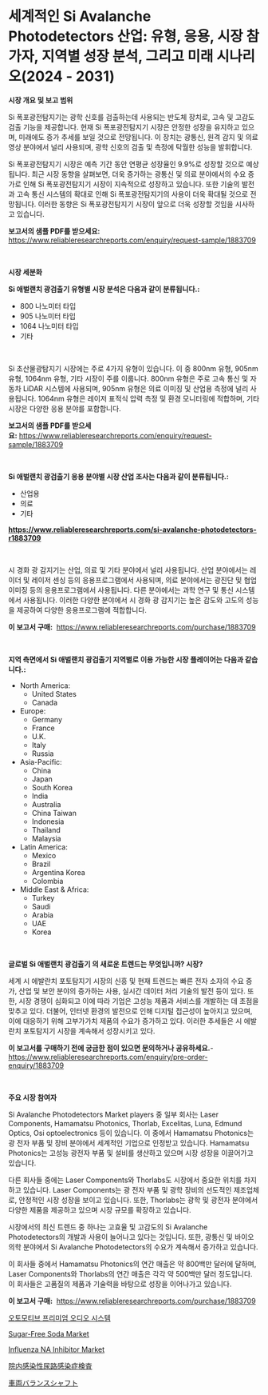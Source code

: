 <p><h1>세계적인 Si Avalanche Photodetectors 산업: 유형, 응용, 시장 참가자, 지역별 성장 분석, 그리고 미래 시나리오(2024 - 2031)</h1></p><p><strong>시장 개요 및 보고 범위</strong></p>
<p><p>Si 폭포광전탐지기는 광학 신호를 검출하는데 사용되는 반도체 장치로, 고속 및 고감도 검출 기능을 제공합니다. 현재 Si 폭포광전탐지기 시장은 안정한 성장을 유지하고 있으며, 미래에도 증가 추세를 보일 것으로 전망됩니다. 이 장치는 광통신, 원격 감지 및 의료 영상 분야에서 널리 사용되며, 광학 신호의 검출 및 측정에 탁월한 성능을 발휘합니다.</p><p>Si 폭포광전탐지기 시장은 예측 기간 동안 연평균 성장율인 9.9%로 성장할 것으로 예상됩니다. 최근 시장 동향을 살펴보면, 더욱 증가하는 광통신 및 의료 분야에서의 수요 증가로 인해 Si 폭포광전탐지기 시장이 지속적으로 성장하고 있습니다. 또한 기술의 발전과 고속 통신 시스템의 확대로 인해 Si 폭포광전탐지기의 사용이 더욱 확대될 것으로 전망됩니다. 이러한 동향은 Si 폭포광전탐지기 시장이 앞으로 더욱 성장할 것임을 시사하고 있습니다.</p></p>
<p><strong>보고서의 샘플 PDF를 받으세요:</strong> <a href="https://www.reliableresearchreports.com/enquiry/request-sample/1883709">https://www.reliableresearchreports.com/enquiry/request-sample/1883709</a></p>
<p>&nbsp;</p>
<p><strong>시장 세분화</strong></p>
<p><strong>Si 애벌랜치 광검출기 유형별 시장 분석은 다음과 같이 분류됩니다.:</strong></p>
<p><ul><li>800 나노미터 타입</li><li>905 나노미터 타입</li><li>1064 나노미터 타입</li><li>기타</li></ul></p>
<p>&nbsp;</p>
<p><p>Si 초산물광탐지기 시장에는 주로 4가지 유형이 있습니다. 이 중 800nm 유형, 905nm 유형, 1064nm 유형, 기타 시장이 주를 이룹니다. 800nm 유형은 주로 고속 통신 및 자동차 LiDAR 시스템에 사용되며, 905nm 유형은 의료 이미징 및 산업용 측정에 널리 사용됩니다. 1064nm 유형은 레이저 표적식 압력 측정 및 환경 모니터링에 적합하며, 기타 시장은 다양한 응용 분야를 포함합니다.</p></p>
<p><strong>보고서의 샘플 PDF를 받으세요:</strong>&nbsp;<a href="https://www.reliableresearchreports.com/enquiry/request-sample/1883709">https://www.reliableresearchreports.com/enquiry/request-sample/1883709</a></p>
<p>&nbsp;</p>
<p><strong> Si 애벌랜치 광검출기 응용 분야별 시장 산업 조사는 다음과 같이 분류됩니다.:</strong></p>
<p><ul><li>산업용</li><li>의료</li><li>기타</li></ul></p>
<p><strong><a href="https://www.reliableresearchreports.com/si-avalanche-photodetectors-r1883709">https://www.reliableresearchreports.com/si-avalanche-photodetectors-r1883709</a></strong></p>
<p>&nbsp;</p>
<p><p>시 경화 광 감지기는 산업, 의료 및 기타 분야에서 널리 사용됩니다. 산업 분야에서는 레이더 및 레이저 센싱 등의 응용프로그램에서 사용되며, 의료 분야에서는 광진단 및 협업 이미징 등의 응용프로그램에서 사용됩니다. 다른 분야에서는 과학 연구 및 통신 시스템에서 사용됩니다. 이러한 다양한 분야에서 시 경화 광 감지기는 높은 감도와 고도의 성능을 제공하여 다양한 응용프로그램에 적합합니다.</p></p>
<p><strong>이 보고서 구매:</strong>&nbsp; <a href="https://www.reliableresearchreports.com/purchase/1883709">https://www.reliableresearchreports.com/purchase/1883709</a></p>
<p>&nbsp;</p>
<p><strong>지역 측면에서 Si 애벌랜치 광검출기 지역별로 이용 가능한 시장 플레이어는 다음과 같습니다.:</strong></p>
<p><ul>
    <li>
        North America:
        <ul>
            <li>United States</li>
            <li>Canada</li>
        </ul>
    </li>
    <li>
        Europe:
        <ul>
            <li>Germany</li>
            <li>France</li>
            <li>U.K.</li>
            <li>Italy</li>
            <li>Russia</li>
        </ul>
    </li>
    <li>
        Asia-Pacific:
        <ul>
            <li>China</li>
            <li>Japan</li>
            <li>South Korea</li>
            <li>India</li>
            <li>Australia</li>
            <li>China Taiwan</li>
            <li>Indonesia</li>
            <li>Thailand</li>
            <li>Malaysia</li>
        </ul>
    </li>
    <li>
        Latin America:
        <ul>
            <li>Mexico</li>
            <li>Brazil</li>
            <li>Argentina Korea</li>
            <li>Colombia</li>
        </ul>
    </li>
    <li>
        Middle East & Africa:
        <ul>
            <li>Turkey</li>
            <li>Saudi</li>
            <li>Arabia</li>
            <li>UAE</li>
            <li>Korea</li>
        </ul>
    </li>
    </ul></p>
<p>&nbsp;</p>
<p><strong>글로벌 Si 애벌랜치 광검출기 의 새로운 트렌드는 무엇입니까? 시장?</strong></p>
<p><p>세계 시 에발란치 포토탐지기 시장의 신흥 및 현재 트렌드는 빠른 전자 소자의 수요 증가, 산업 및 보안 분야의 증가하는 사용, 실시간 데이터 처리 기술의 발전 등이 있다. 또한, 시장 경쟁이 심화되고 이에 따라 기업은 고성능 제품과 서비스를 개발하는 데 초점을 맞추고 있다. 더불어, 인터넷 환경의 발전으로 인해 디지털 접근성이 높아지고 있으며, 이에 대응하기 위해 고부가가치 제품의 수요가 증가하고 있다. 이러한 추세들은 시 에발란치 포토탐지기 시장을 계속해서 성장시키고 있다.</p></p>
<p><strong>이 보고서를 구매하기 전에 궁금한 점이 있으면 문의하거나 공유하세요.</strong>- <a href="https://www.reliableresearchreports.com/enquiry/pre-order-enquiry/1883709">https://www.reliableresearchreports.com/enquiry/pre-order-enquiry/1883709</a></p>
<p>&nbsp;</p>
<p><strong>주요 시장 참여자</strong></p>
<p><p>Si Avalanche Photodetectors Market players 중 일부 회사는 Laser Components, Hamamatsu Photonics, Thorlab, Excelitas, Luna, Edmund Optics, Osi optoelectronics 등이 있습니다. 이 중에서 Hamamatsu Photonics는 광 전자 부품 및 장비 분야에서 세계적인 기업으로 인정받고 있습니다. Hamamatsu Photonics는 고성능 광전자 부품 및 설비를 생산하고 있으며 시장 성장을 이끌어가고 있습니다.</p><p>다른 회사들 중에는 Laser Components와 Thorlabs도 시장에서 중요한 위치를 차지하고 있습니다. Laser Components는 광 전자 부품 및 광학 장비의 선도적인 제조업체로, 안정적인 시장 성장을 보이고 있습니다. 또한, Thorlabs는 광학 및 광전자 분야에서 다양한 제품을 제공하고 있으며 시장 규모를 확장하고 있습니다.</p><p>시장에서의 최신 트렌드 중 하나는 고효율 및 고감도의 Si Avalanche Photodetectors의 개발과 사용이 늘어나고 있다는 것입니다. 또한, 광통신 및 바이오의학 분야에서 Si Avalanche Photodetectors의 수요가 계속해서 증가하고 있습니다.</p><p>이 회사들 중에서 Hamamatsu Photonics의 연간 매출은 약 800백만 달러에 달하며, Laser Components와 Thorlabs의 연간 매출은 각각 약 500백만 달러 정도입니다. 이 회사들은 고품질의 제품과 기술력을 바탕으로 성장을 이어나가고 있습니다.</p></p>
<p><strong>이 보고서 구매:</strong>&nbsp;&nbsp;<a href="https://www.reliableresearchreports.com/purchase/1883709">https://www.reliableresearchreports.com/purchase/1883709</a></p>
<p><p><a href="https://github.com/courtney23pratt/Market-Research-Report-List-1/blob/main/570523897311.md">오토모티브 프리미엄 오디오 시스템</a></p><p><a href="https://github.com/gamblestampleyjenny50m5sl6/Market-Research-Report-List-2/blob/main/sugar-free-soda-market.md">Sugar-Free Soda Market</a></p><p><a href="https://github.com/wwwkeltoum/Market-Research-Report-List-3/blob/main/influenza-na-inhibitor-market.md">Influenza NA Inhibitor Market</a></p><p><a href="https://github.com/dandier2003/Market-Research-Report-List-1/blob/main/5102363103816.md">院内感染性尿路感染症検査</a></p><p><a href="https://github.com/lily-u-genius/Market-Research-Report-List-1/blob/main/6414965103817.md">車両バランスシャフト</a></p></p>